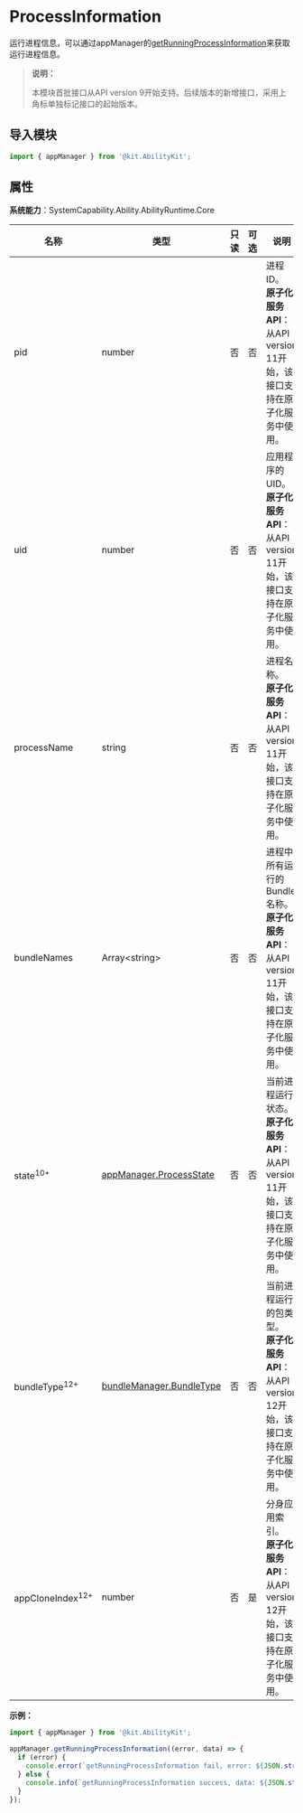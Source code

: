 # ProcessInformation
<!--Kit: Ability Kit-->
<!--Subsystem: Ability-->
<!--Owner: @SKY2001-->
<!--Designer: @yzkp-->
<!--Tester: @lixueqing513-->
<!--Adviser: @huipeizi-->

运行进程信息，可以通过appManager的[getRunningProcessInformation](js-apis-app-ability-appManager.md#appmanagergetrunningprocessinformation)来获取运行进程信息。

> **说明：**
> 
> 本模块首批接口从API version 9开始支持。后续版本的新增接口，采用上角标单独标记接口的起始版本。

## 导入模块

```ts
import { appManager } from '@kit.AbilityKit';
```

## 属性

**系统能力**：SystemCapability.Ability.AbilityRuntime.Core

| 名称 | 类型 | 只读 | 可选 | 说明 |
| -------- | -------- | -------- | -------- | -------- |
| pid | number | 否 | 否 | 进程ID。<br>**原子化服务API**：从API version 11开始，该接口支持在原子化服务中使用。 |
| uid | number | 否 | 否 | 应用程序的UID。<br>**原子化服务API**：从API version 11开始，该接口支持在原子化服务中使用。 |
| processName | string | 否 | 否 | 进程名称。<br>**原子化服务API**：从API version 11开始，该接口支持在原子化服务中使用。 |
| bundleNames | Array&lt;string&gt; | 否 | 否 | 进程中所有运行的Bundle名称。<br>**原子化服务API**：从API version 11开始，该接口支持在原子化服务中使用。 |
| state<sup>10+</sup> | [appManager.ProcessState](js-apis-app-ability-appManager.md#processstate10)| 否 | 否 | 当前进程运行状态。<br>**原子化服务API**：从API version 11开始，该接口支持在原子化服务中使用。|
| bundleType<sup>12+</sup> | [bundleManager.BundleType](js-apis-bundleManager.md#bundletype) | 否 | 否 | 当前进程运行的包类型。<br>**原子化服务API**：从API version 12开始，该接口支持在原子化服务中使用。 |
| appCloneIndex<sup>12+</sup> | number   | 否   | 是   | 分身应用索引。<br>**原子化服务API**：从API version 12开始，该接口支持在原子化服务中使用。  |

**示例：**

```ts
import { appManager } from '@kit.AbilityKit';

appManager.getRunningProcessInformation((error, data) => {
  if (error) {
    console.error(`getRunningProcessInformation fail, error: ${JSON.stringify(error)}`);
  } else {
    console.info(`getRunningProcessInformation success, data: ${JSON.stringify(data)}`);
  }
});
```
